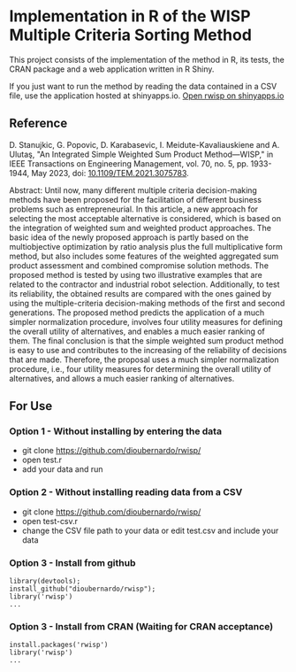 # Implementation in R of the WISP Multiple Criteria Sorting Method

This project consists of the implementation of the method in R, its tests, the CRAN package and a web application written in R Shiny.

If you just want to run the method by reading the data contained in a CSV file, use the application hosted at shinyapps.io.
[Open rwisp on shinyapps.io](https://bernardosilva.shinyapps.io/rwisp/)

## Reference

D. Stanujkic, G. Popovic, D. Karabasevic, I. Meidute-Kavaliauskiene and A. Ulutaş, "An Integrated Simple Weighted Sum Product Method—WISP," in IEEE Transactions on Engineering Management, vol. 70, no. 5, pp. 1933-1944, May 2023, doi: [10.1109/TEM.2021.3075783](https://doi.org/10.1109/TEM.2021.3075783).

Abstract: Until now, many different multiple criteria decision-making methods have been proposed for the facilitation of different business problems such as entrepreneurial. In this article, a new approach for selecting the most acceptable alternative is considered, which is based on the integration of weighted sum and weighted product approaches. The basic idea of the newly proposed approach is partly based on the multiobjective optimization by ratio analysis plus the full multiplicative form method, but also includes some features of the weighted aggregated sum product assessment and combined compromise solution methods. The proposed method is tested by using two illustrative examples that are related to the contractor and industrial robot selection. Additionally, to test its reliability, the obtained results are compared with the ones gained by using the multiple-criteria decision-making methods of the first and second generations. The proposed method predicts the application of a much simpler normalization procedure, involves four utility measures for defining the overall utility of alternatives, and enables a much easier ranking of them. The final conclusion is that the simple weighted sum product method is easy to use and contributes to the increasing of the reliability of decisions that are made. Therefore, the proposal uses a much simpler normalization procedure, i.e., four utility measures for determining the overall utility of alternatives, and allows a much easier ranking of alternatives.

## For Use

### Option 1 - Without installing by entering the data
- git clone https://github.com/dioubernardo/rwisp/
- open test.r 
- add your data and run

### Option 2 - Without installing reading data from a CSV
- git clone https://github.com/dioubernardo/rwisp/
- open test-csv.r
- change the CSV file path to your data or edit test.csv and include your data

### Option 3 - Install from github
```
library(devtools);
install_github("dioubernardo/rwisp");
library('rwisp')
...
```

### Option 3 - Install from CRAN (Waiting for CRAN acceptance)
```
install.packages('rwisp')
library('rwisp')
...
```

